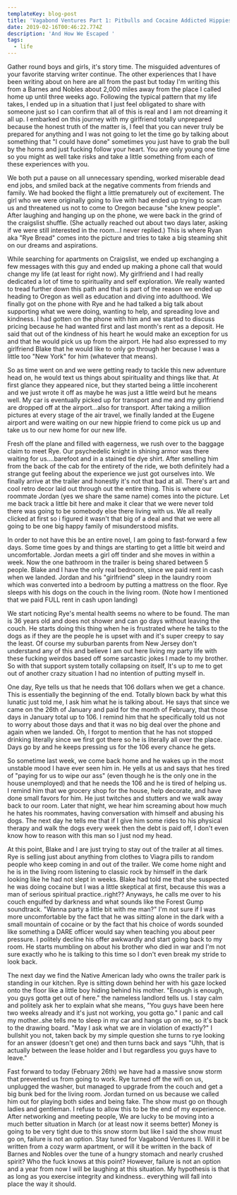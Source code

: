 ```yaml
---
templateKey: blog-post
title: 'Vagabond Ventures Part 1: Pitbulls and Cocaine Addicted Hippies '
date: 2019-02-16T00:46:22.774Z
description: 'And How We Escaped '
tags:
  - life
---
```

Gather round boys and girls, it's story time. The misguided adventures of your favorite starving writer continue. The other experiences that I have been writing about on here are all from the past but today I'm writing this from a Barnes and Nobles about 2,000 miles away from the place I called home up until three weeks ago. Following the typical pattern that my life takes, I ended up in a situation that I just feel obligated to share with someone just so I can confirm that all of this is real and I am not dreaming it all up. I embarked on this journey with my girlfriend totally unprepared because the honest truth of the matter is, I feel that you can never truly be prepared for anything and I was not going to let the time go by talking about something that "I could have done" sometimes you just have to grab the bull by the horns and just fucking follow your heart. You are only young one time so you might as well take risks and take a little something from each of these experiences with you. 

We both put a pause on all unnecessary spending, worked miserable dead end jobs, and smiled back at the negative comments from friends and family. We had booked the flight a little prematurely out of excitement. The girl who we were originally going to live with had ended up trying to scam us and threatened us not to come to Oregon because "she knew people". After laughing and hanging up on the phone, we were back in the grind of the craigslist shuffle. (She actually reached out about two days later, asking if we were still interested in the room...I never replied.) This is where Ryan aka "Rye Bread" comes into the picture and tries to take a big steaming shit on our dreams and aspirations.

While searching for apartments on Craigslist, we ended up exchanging a few messages with this guy and ended up making a phone call that would change my life (at least for right now). My girlfriend and I had really dedicated a lot of time to spirituality and self exploration. We really wanted to tread further down this path and that is part of the reason we ended up heading to Oregon as well as education and diving into adulthood. We finally got on the phone with Rye and he had talked a big talk about supporting what we were doing, wanting to help, and spreading love and kindness. I had gotten on the phone with him and we started to discuss pricing because he had wanted first and last month's rent as a deposit. He said that out of the kindness of his heart he would make an exception for us and that he would pick us up from the airport. He had also expressed to my girlfriend Blake that he would like to only go through her because I was a little too "New York" for him (whatever that means). 

So as time went on and we were getting ready to tackle this new adventure head on, he would text us things about spirituality and things like that. At first glance they appeared nice, but they started being a little incoherent and we just wrote it off as maybe he was just a little weird but he means well. My car is eventually picked up for transport and me and my girlfriend are dropped off at the airport...also for transport. After taking a million pictures at every stage of the air travel, we finally landed at the Eugene airport and were waiting on our new hippie friend to come pick us up and take us to our new home for our new life.

Fresh off the plane and filled with eagerness, we rush over to the baggage claim to meet Rye. Our psychedelic knight in shining armor was there waiting for us....barefoot and in a stained tie dye shirt. After smelling him from the back of the cab for the entirety of the ride, we both definitely had a strange gut feeling about the experience we just got ourselves into. We finally arrive at the trailer and honestly it's not that bad at all. There's art and cool retro decor laid out through out the entire thing. This is where our roommate Jordan (yes we share the same name) comes into the picture. Let me back track a little bit here and make it clear that we were never told there was going to be somebody else there living with us. We all really clicked at first so i figured it wasn't that big of a deal and that we were all going to be one big happy family of misunderstood misfits. 

In order to not have this be an entire novel, I am going to fast-forward a few days. Some time goes by and things are starting to get a little bit weird and uncomfortable. Jordan meets a girl off tinder and she moves in within a week. Now the one bathroom in the trailer is being shared between 5 people. Blake and I have the only real bedroom, since we paid rent in cash when we landed. Jordan and his "girlfriend" sleep in the laundry room which was converted into a bedroom by putting a mattress on the floor. Rye sleeps with his dogs on the couch in the living room. (Note how I mentioned that we paid FULL rent in cash upon landing) 

We start noticing Rye's mental health seems no where to be found. The man is 36 years old and does not shower and can go days without leaving the couch. He starts doing this thing when he is frustrated where he talks to the dogs as if they are the people he is upset with and it's super creepy to say the least. Of course my suburban parents from New Jersey don't understand any of this and believe I am out here living my party life with these fucking weirdos based off some sarcastic jokes I made to my brother. So with that support system totally collapsing on itself, It's up to me to get out of another crazy situation I had no intention of putting myself in. 

One day, Rye tells us that he needs that 106 dollars when we get a chance. This is essentially the beginning of the end. Totally blown back by what this lunatic just told me, I ask him what he is talking about. He says that since we came on the 26th of January and paid for the month of February, that those days in January total up to 106. I remind him that he specifically told us not to worry about those days and that it was no big deal over the phone and again when we landed. Oh, I forgot to mention that he has not stopped drinking literally since we first got there so he is literally all over the place. Days go by and he keeps pressing us for the 106 every chance he gets. 

So sometime last week, we come back home and he wakes up in the most unstable mood I have ever seen him in. He yells at us and says that hes tired of "paying for us to wipe our ass" (even though he is the only one in the house unemployed) and that he needs the 106 and he is tired of helping us. I remind him that we grocery shop for the house, help decorate, and have done small favors for him. He just twitches and stutters and we walk away back to our room. Later that night, we hear him screaming about how much he hates his roommates, having conversation with himself and abusing his dogs. The next day he tells me that if I give him some rides to his physical therapy and walk the dogs every week then the debt is paid off, I don't even know how to reason with this man so I just nod my head. 

At this point, Blake and I are just trying to stay out of the trailer at all times. Rye is selling just about anything from clothes to Viagra pills to random people who keep coming in and out of the trailer. We come home night and he is in the living room listening to classic rock by himself in the dark looking like he had not slept in weeks. Blake had told me that she suspected he was doing cocaine but I was a little skeptical at first, because this was a man of serious spiritual practice..right?? Anyways, he calls me over to his couch engulfed by darkness and what sounds like the Forest Gump soundtrack. "Wanna party a little bit with me man?" I'm not sure if I was more uncomfortable by the fact that he was sitting alone in the dark with a small mountain of cocaine or by the fact that his choice of words sounded like something a DARE officer would say when teaching you about peer pressure. I politely decline his offer awkwardly and start going back to my room. He starts mumbling on about his brother who died in war and I'm not sure exactly who he is talking to this time so I don't even break my stride to look back. 

The next day we find the Native American lady who owns the trailer park is standing in our kitchen. Rye is sitting down behind her with his gaze locked onto the floor like a little boy hiding behind his mother. "Enough is enough, you guys gotta get out of here." the nameless landlord tells us. I stay calm and politely ask her to explain what she means, "You guys have been here two weeks already and it's just not working, you gotta go." I panic and call my mother..she tells me to sleep in my car and hangs up on me, so it's back to the drawing board. "May I ask what we are in violation of exactly?" I bullshit you not, taken back by my simple question she turns to rye looking for an answer (doesn't get one) and then turns back and says "Uhh, that is actually between the lease holder and I but regardless you guys have to leave." 

Fast forward to today (February 26th) we have had a massive snow storm that prevented us from going to work. Rye turned off the wifi on us, unplugged the washer, but managed to upgrade from the couch and get a big bunk bed for the living room. Jordan turned on us because we called him out for playing both sides and being fake. The show must go on though ladies and gentleman. I refuse to allow this to be the end of my experience. After networking and meeting people, We are lucky to be moving into a much better situation in March (or at least now it seems better) Money is going to be very tight due to this snow storm but like I said the show must go on, failure is not an option. Stay tuned for Vagabond Ventures II. Will it be written from a cozy warm apartment, or will it be written in the back of Barnes and Nobles over the tune of a hungry stomach and nearly crushed spirit? Who the fuck knows at this point? However, failure is not an option and a year from now I will be laughing at this situation. My hypothesis is that as long as you exercise integrity and kindness.. everything will fall into place the way it should.
